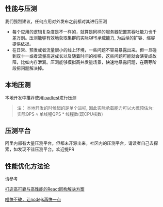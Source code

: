 性能与压测
---

我们强烈建议，任何应用对外发布之前都对其进行压测
* 每个应用的逻辑复杂度是不一样的，就算是同样的服务器配置其吞吐能力也千差万别。压测能够有效地获取集群的实际QPS承载能力, 为后续的扩容、缩容提供依据。
* 在日常、预发或者流量很小的线上环境，一些问题不容易暴露出来。但一旦碰到双十一或者流量高速成长以及随着时间的推移，这些问题可能就会演变成故障，比如内存泄漏。压测能够模拟高并发量场景，快速地暴露问题，在萌芽阶段把问题解决掉。

## 本地压测

本地开发中推荐使用[loadtest](https://github.com/alexfernandez/loadtest)进行压测

> 注： 本地开发的时候起的是单个进程, 因此实际承载能力可以大概预估为: 实际QPS ≈ 单线程QPS * 线程数(既CPU核数)


## 压测平台

阿里内部有大量压测平台，但都未开源出来。社区内的压测平台，请读者自己去探索，如发现不错压测平台，欢迎提PR

## 性能优化方法论

请参考

[打造高可靠与高性能的React同构解决方案](../articles/high-performance-isomorphic-app.md)


[唯快不破，让nodejs再快一点](../articles/node-performance-optimization.md)